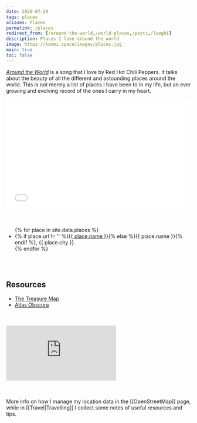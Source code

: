 ```yaml
---
date: 2020-07-20
tags: places
aliases: Places
permalink: /places
redirect_from: [/around-the-world,/world-places,/posti,/luoghi]
description: Places I love around the world
image: https://tommi.space/images/places.jpg
main: true
toc: false
---
```

<cite><a href='https://youtube.com/watch?v=a9eNQZbjpJk'  target='_blank' title='Red Hot Chili Peppers - Around The World'>Around the World</a></cite> is a song that I love by Red Hot Chili Peppers. It talks about the beauty of all the different and astounding places around the world. This is not merely a list of places I have been to in my life, but an ever growing and evolving record of the ones I carry in my heart.

<div class='embed-container'><iframe width='100%' height='300px' frameborder='0' allowfullscreen src='//umap.openstreetmap.fr/en/map/favorites_593427?scaleControl=false&miniMap=false&scrollWheelZoom=false&zoomControl=true&allowEdit=false&moreControl=true&searchControl=null&tilelayersControl=null&embedControl=null&datalayersControl=true&onLoadPanel=undefined&captionBar=false'></iframe></div>

<br />
<br />

<ul>{% for place in site.data.places %}<li>{% if place.url != '' %}<a href='{{ place.url }}' target='_blank' title='{{ place.name }}'>{{ place.name }}</a>{% else %}{{ place.name }}{% endif %}, {{ place.city }}</li>{% endfor %}</ul>

<br>
<br>

## Resources

- [The Treasure Map](https://the-treasure-map.herokuapp.com 'The Treasure Map')
- [Atlas Obscura](https://www.atlasobscura.com 'Atlas Obscura')

<br />
<br />

<div class='embed-container'><iframe src='https://www.youtube-nocookie.com/embed/a9eNQZbjpJk' frameborder='0' allow='accelerometer; autoplay; clipboard-write; encrypted-media; gyroscope; picture-in-picture' allowfullscreen></iframe></div>

<br>
<br>

More info on how I manage my location data in the [[OpenStreetMap]] page, while in [[Travel|Travelling]] I collect some notes of useful resources and tips.
